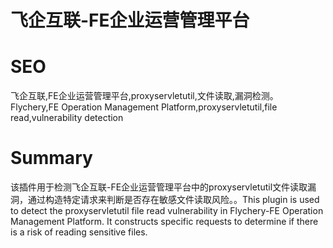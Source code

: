 # 飞企互联-FE企业运营管理平台
# SEO
飞企互联,FE企业运营管理平台,proxyservletutil,文件读取,漏洞检测。Flychery,FE Operation Management Platform,proxyservletutil,file read,vulnerability detection
# Summary
该插件用于检测飞企互联-FE企业运营管理平台中的proxyservletutil文件读取漏洞，通过构造特定请求来判断是否存在敏感文件读取风险。。This plugin is used to detect the proxyservletutil file read vulnerability in Flychery-FE Operation Management Platform. It constructs specific requests to determine if there is a risk of reading sensitive files.
